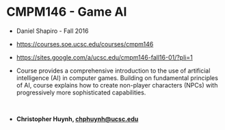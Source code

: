 # CMPM146 - Game AI
- Daniel Shapiro - Fall 2016
- https://courses.soe.ucsc.edu/courses/cmpm146
- https://sites.google.com/a/ucsc.edu/cmpm146-fall16-01/?pli=1

- Course provides a comprehensive introduction to the use of artificial intelligence (AI) in computer games. Building on fundamental principles of AI, course explains how to create non-player characters (NPCs) with progressively more sophisticated capabilities.

<br/>

- **Christopher Huynh, chphuynh@ucsc.edu**
